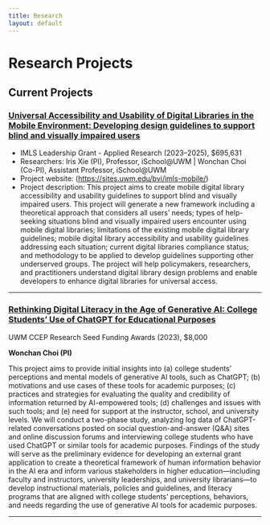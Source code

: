 ```yaml
---
title: Research
layout: default
---
```

# Research Projects
## Current Projects
### [Universal Accessibility and Usability of Digital Libraries in the Mobile Environment: Developing design guidelines to support blind and visually impaired users](https://www.imls.gov/grants/awarded/lg-252289-ols-22)
- IMLS Leadership Grant - Applied Research (2023–2025), $695,631
- Researchers: Iris Xie (PI), Professor, iSchool@UWM | Wonchan Choi (Co-PI), Assistant Professor, iSchool@UWM
- Project website: (https://sites.uwm.edu/bvi/imls-mobile/)
- Project description: This project aims to create mobile digital library accessibility and usability guidelines to support blind and visually impaired users. This project will generate a new framework including a theoretical approach that considers all users’ needs; types of help-seeking situations blind and visually impaired users encounter using mobile digital libraries; limitations of the existing mobile digital library guidelines; mobile digital library accessibility and usability guidelines addressing each situation; current digital libraries compliance status; and methodology to be applied to develop guidelines supporting other underserved groups. The project will help policymakers, researchers, and practitioners understand digital library design problems and enable developers to enhance digital libraries for universal access.
<hr/>

### [Rethinking Digital Literacy in the Age of Generative AI: College Students’ Use of ChatGPT for Educational Purposes](https://uwm.edu/community-engagement-professions/ccep-announces-research-seed-funding-awards/)
UWM CCEP Research Seed Funding Awards (2023), $8,000

**Wonchan Choi (PI)**

This project aims to provide initial insights into (a) college students’ perceptions and mental models of generative AI tools, such as ChatGPT; (b) motivations and use cases of these tools for academic purposes; (c) practices and strategies for evaluating the quality and credibility of information returned by AI-empowered tools; (d) challenges and issues with such tools; and (e) need for support at the instructor, school, and university levels. We will conduct a two-phase study, analyzing log data of ChatGPT-related conversations posted on social question-and-answer (Q&A) sites and online discussion forums and interviewing college students who have used ChatGPT or similar tools for academic purposes. Findings of the study will serve as the preliminary evidence for developing an external grant application to create a theoretical framework of human information behavior in the AI era and inform various stakeholders in higher education—including faculty and instructors, university leaderships, and university librarians—to develop instructional materials, policies and guidelines, and literacy programs that are aligned with college students’ perceptions, behaviors, and needs regarding the use of generative AI tools for academic purposes.
<hr/>
